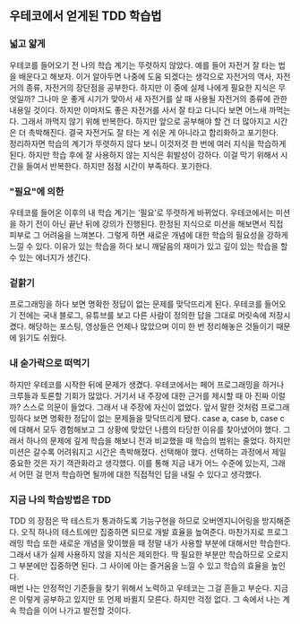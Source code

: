 ## 우테코에서 얻게된 TDD 학습법

### 넓고 얇게
우테코를 들어오기 전 나의 학습 계기는 뚜렷하지 않았다. 예를 들어 자전거 잘 타는 법을 배운다고 해보자. 이거 알아두면 나중에 도움 되겠다는 생각으로 자전거의 역사, 자전거의 종류, 자전거의 장단점을 공부한다. 하지만 이 중에 실제 나에게 필요한 지식은 무엇일까? 그나마 운 좋게 시기가 맞아서 새 자전거를 살 때 사용될 자전거의 종류에 관한 내용일 것이다. 하지만 이마저도 좋은 자전거를 사서 잘 타고 다니다 보면 어느새 까먹는다. 그래서 까먹지 않기 위해 반복한다.
하지만 앞으로 공부해야 할 건 더 많아지고 시간은 더 촉박해진다. 결국 자전거도 잘 타는 게 쉬운 게 아니라고 합리화하고 포기한다.  
정리하자면 학습의 계기가 뚜렷하지 않다 보니 이것저것 한 번에 여러 지식을 학습하게 된다. 하지만 학습 후에 잘 사용하지 않는 지식은 휘발성이 강하다. 이걸 막기 위해서 시간을 들여서 반복한다.
하지만 점점 시간이 부족하다. 포기한다.

### "필요"에 의한
우테코를 들어온 이후의 내 학습 계기는 ‘필요’로 뚜렷하게 바뀌었다. 우테코에서는 미션을 하기 전이 아닌 끝난 뒤에 강의가 진행된다. 한정된 지식으로 미션을 해보면서 직접 피부로 그 어려움을 느껴본다.
그렇게 하면 새로운 개념에 대한 학습의 필요성을 강하게 느낄 수 있다. 이유가 있는 학습을 하다 보니 깨달음의 재미가 있고 깊이 있는 학습을 할 수 있는 에너지가 생긴다.

### 겉핡기 
프로그래밍을 하다 보면 명확한 정답이 없는 문제를 맞닥뜨리게 된다. 우테코를 들어오기 전에는 국내 블로그, 유튜브를 보고 다른 사람이 정의한 답을 그대로 머릿속에 저장시켰다.
해당하는 포스팅, 영상들은 언제나 많았으며 이미 한 번 정리해놓은 것들이기 때문에 읽기도 쉬웠다.

### 내 숟가락으로 떠먹기
하지만 우테코를 시작한 뒤에 문제가 생겼다. 우테코에서는 페어 프로그래밍을 하거나 크루들과 토론할 기회가 많았다. 거기서 내 주장에 대한 근거를 제시할 때 아 진짜 이럴까? 스스로 의문이 들었다. 그래서 내 주장에 자신이 없었다. 앞서 말한 것처럼 프로그래밍하다 보면 명확한 정답이 없는 문제들을 맞닥뜨리게 됐다. case a, case b, case c 에 대해서 모두 경험해보고 그 상황에 맞았던 나름의 타당한 이유를 찾아냈어야 했다. 그래서 하나의 문제에 깊게 학습을 해보니 전과 비교했을 때 학습의 범위는 줄었다. 하지만 미션은 갈수록 어려워지고 시간은 촉박해졌다. 선택해야 했다. 선택하는 과정에서 제일 중요한 것은 자기 객관화라고 생각했다. 이를 통해 지금 내가 어느 수준에 있는지, 그래서 어떤 걸 먼저 학습하면 될까에 대한 직접적인 답을 내릴 수 있다고 생각했다.

### 지금 나의 학습방법은 TDD
TDD 의 장점은 딱 테스트가 통과하도록 기능구현을 하므로 오버엔지니어링을 방지해준다.
오직 하나의 테스트에만 집중하면 되므로 개발 효율을 높여준다.
마찬가지로 프로그래밍 학습 또한 새로운 개념을 맞이했을 때 정말 내가 사용할 부분에 대해서만 학습한다. 그래서 내가 실제 사용하지 않을 지식은 제외한다.
딱 필요한 부분만 학습하므로 오로지 그 부분에만 집중하면 된다. 그 사이에 아는 즐거움을 느낄 수 있고 학습의 효율을 높인다.  
매번 나는 안정적인 기준들을 찾기 위해서 노력하고 우테코는 그걸 흔들고 부순다. 지금은 이렇게 공부하고 있지만 또 언제 바뀔지 모른다. 하지만 걱정 없다. 그 속에서 나는 계속 학습을 이어 나가고 발전할 것이다.
